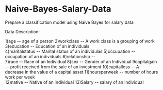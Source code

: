# Naive-Bayes-Salary-Data
Prepare a classification model using Naive Bayes  for salary data   

Data Description:

1)age -- age of a person
2)workclass	-- A work class is a grouping of work
3)education	-- Education of an individuals	
4)maritalstatus -- Marital status of an individulas	
5)occupation	 -- occupation of an individuals
6)relationship -- 	
7)race --  Race of an Individual
8)sex --  Gender of an Individual
9capitalgain --  profit received from the sale of an investment	
10)capitalloss	-- A decrease in the value of a capital asset
11)hoursperweek -- number of hours work per week	
12)native -- Native of an individual
13)Salary -- salary of an individual
